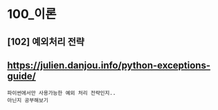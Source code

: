 # 100_이론
## [102] 예외처리 전략

## https://julien.danjou.info/python-exceptions-guide/

    파이썬에서만 사용가능한 예외 처리 전략인지..
    아닌지 공부해보기



